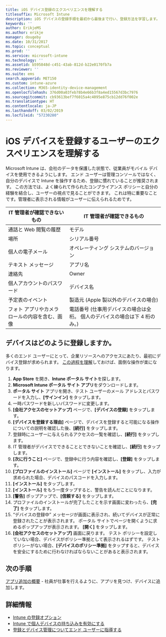 ```yaml
---
title: iOS デバイス登録のエクスペリエンスを理解する
titlesuffix: Microsoft Intune
description: iOS デバイスの登録手順を最初から最後まで行い、登録方法を学習します。
keywords: ''
author: ErikjeMS
ms.author: erikje
manager: dougeby
ms.date: 10/31/2017
ms.topic: conceptual
ms.prod: ''
ms.service: microsoft-intune
ms.technology: ''
ms.assetid: b595848d-c451-43ab-812d-b22e0170fb7a
ms.reviewer: ''
ms.suite: ems
search.appverid: MET150
ms.custom: intune-azure
ms.collection: M365-identity-device-management
ms.openlocfilehash: 376d00a03feb78b4e66b3f8a4ed15567d3bc7976
ms.sourcegitcommit: cb93613bef7f6015a4c4095e875cb12dd76f002e
ms.translationtype: HT
ms.contentlocale: ja-JP
ms.lasthandoff: 03/02/2019
ms.locfileid: "57230280"
---
```

# <a name="understand-the-users-experience-enrolling-an-ios-device"></a>iOS デバイスを登録するユーザーのエクスペリエンスを理解する

Microsoft Intune は、会社のデータを保護した状態で、従業員がモバイル デバイスを使用できるようにします。 エンド ユーザーは管理コンソールではなく、自分のデバイスで Intune を操作するため、登録に慣れていることが推奨されます。 この方法では、よく練られて作られたコンプライアンス ポリシーと自分の経験を結合し、ユーザーの視点で見ることができます。 これは特に重要なことです。管理者に表示される情報がユーザーに伝えられるためです。

| IT 管理者が確認できないもの | IT 管理者が確認できるもの |
|---|---|
| 通話と Web 閲覧の履歴 | モデル |
| 場所 | シリアル番号 |
| 個人の電子メール | オペレーティング システムのバージョン |
| テキスト メッセージ | アプリ名 |
| 連絡先 | Owner |
| 個人アカウントのパスワード | デバイス名 |
| 予定表のイベント | 製造元 (Apple 製以外のデバイスの場合) |
| フォト アプリやカメラ ロールの内容を含む、画像 | 電話番号 (仕事用デバイスの場合は全桁。 個人のデバイスの場合は下 4 桁のみ。) |

## <a name="how-do-i-enroll-a-device"></a>デバイスはどのように登録しますか。

多くのエンド ユーザーにとって、企業リソースへのアクセスにあたり、最初にデバイス登録が求められます。 [この過程を理解](end-user-educate.md)しておけば、面倒な操作が楽になります。

1. **App Store** を開き、**Intune ポータル サイト**を探します。
2. **Microsoft Intune ポータル サイト アプリ**をダウンロードします。
3. **ポータル サイト** アプリを開き、テスト ユーザーのメール アドレスとパスワードを入力し、**[サインイン]** をタップします。
4. 一時パスワードを新しいパスワードに変更します。
5. **[会社アクセスのセットアップ]** ページで、**[デバイスの登録]** をタップします。
6. **[デバイスを登録する理由]** ページで、デバイスを登録すると可能になる操作についての説明を確認した後、**[続行]** をタップします。
7. 登録時にユーザーに与えられるアクセスの一覧を確認し、**[続行]** をタップします。
8. IT 管理者がデバイスでできることとできないことを確認し、**[続行]** をタップします。
9. **[次に行うこと]** ページで、登録中に行う内容を確認し、**[登録]** をタップします。
10. **[プロファイルのインストール]** ページで **[インストール]** をタップし、入力が求められた場合、デバイスのパスコードを入力します。
11. **[インストール]** をタップします。
12. **[インストール]** をもう一度タップすると、警告を読んだことになります。
13. **[警告]** ポップアップで、**[信頼する]** をタップします。
14. プロファイルのインストールが完了したことを示す画面に変わったら、**[完了]** をタップします。
15. “デバイスの登録中” メッセージが画面に表示され、続いてデバイスが正常に登録されたことが表示されます。 ポータル サイトでページを開くように求めるポップアップが表示されます。 **[開く]** をタップします。
16. **[会社アクセスのセットアップ]** 画面に戻ります。 テスト ポリシーを設定していない場合、デバイスがポリシー準拠として表示されるはずです。 テスト ポリシーがない場合、**[デバイスのポリシー準拠]** をタップすると、デバイスを安全にするために行わなければならないことがあると表示されます。

## <a name="next-steps"></a>次の手順

[アプリ追加の概要](get-started-apps.md) - 社員が仕事を行えるように、アプリを見つけ、デバイスに追加します。

## <a name="learn-more"></a>詳細情報

* [Intune の登録オプション](enrollment-options.md)
* [Intune で個人デバイスの持ち込みを有効にする](byod-enable.md)
* [登録とデバイス管理についてエンド ユーザーに指導する](end-user-educate.md)
